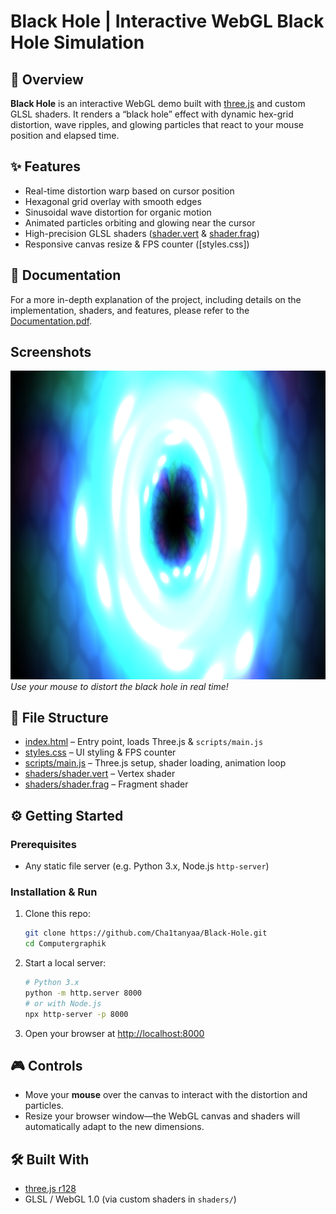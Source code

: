 # Black Hole | Interactive WebGL Black Hole Simulation

## 🚀 Overview
**Black Hole** is an interactive WebGL demo built with [three.js](https://threejs.org/) and custom GLSL shaders. It renders a “black hole” effect with dynamic hex-grid distortion, wave ripples, and glowing particles that react to your mouse position and elapsed time.

## ✨ Features
- Real-time distortion warp based on cursor position  
- Hexagonal grid overlay with smooth edges  
- Sinusoidal wave distortion for organic motion  
- Animated particles orbiting and glowing near the cursor  
- High-precision GLSL shaders ([shader.vert](shaders/shader.vert) & [shader.frag](shaders/shader.frag))  
- Responsive canvas resize & FPS counter ([styles.css])

## 📖 Documentation
For a more in-depth explanation of the project, including details on the implementation, shaders, and features, please refer to the [Documentation.pdf](Documentation.pdf).

## Screenshots
![Screenshot](assets/demo.png)  
*Use your mouse to distort the black hole in real time!* 

## 📂 File Structure
- [index.html](index.html) – Entry point, loads Three.js & `scripts/main.js`  
- [styles.css](styles.css) – UI styling & FPS counter  
- [scripts/main.js](scripts/main.js) – Three.js setup, shader loading, animation loop  
- [shaders/shader.vert](shaders/shader.vert) – Vertex shader  
- [shaders/shader.frag](shaders/shader.frag) – Fragment shader 

## ⚙️ Getting Started

### Prerequisites
- Any static file server (e.g. Python 3.x, Node.js `http-server`)

### Installation & Run
1. Clone this repo:
   ```sh
   git clone https://github.com/Cha1tanyaa/Black-Hole.git
   cd Computergraphik
   ```
2. Start a local server:
   ```sh
   # Python 3.x
   python -m http.server 8000
   # or with Node.js
   npx http-server -p 8000
   ```
3. Open your browser at <http://localhost:8000>

## 🎮 Controls
- Move your **mouse** over the canvas to interact with the distortion and particles.
- Resize your browser window—the WebGL canvas and shaders will automatically adapt to the new dimensions.

## 🛠 Built With
- [three.js r128](https://cdnjs.cloudflare.com/ajax/libs/three.js/r128/three.min.js)
- GLSL / WebGL 1.0 (via custom shaders in `shaders/`)